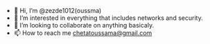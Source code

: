 - 👋 Hi, I’m @zezde1012(oussma)
- 👀 I’m interested in everything that includes networks and security.
- 💞️ I’m looking to collaborate on anything basicaly.
- 📫 How to reach me chetatoussama@gmail.com

<!---
zezde1012/zezde1012 is a ✨ special ✨ repository because its `README.md` (this file) appears on your GitHub profile.
You can click the Preview link to take a look at your changes.
--->
